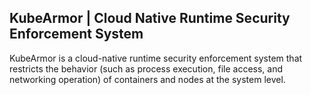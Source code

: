 ## KubeArmor | Cloud Native Runtime Security Enforcement System
KubeArmor is a cloud-native runtime security enforcement system that restricts the behavior (such as process execution, file access, and networking operation) of containers and nodes at the system level.
